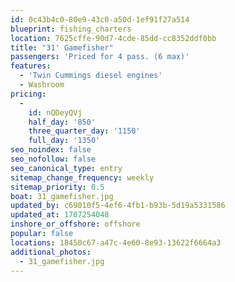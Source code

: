 ```yaml
---
id: 0c43b4c0-80e9-43c0-a50d-1ef91f27a514
blueprint: fishing_charters
location: 7625cffe-90d7-4cde-85dd-cc8352ddf0bb
title: "31' Gamefisher"
passengers: 'Priced for 4 pass. (6 max)'
features:
  - 'Twin Cummings diesel engines'
  - Washroom
pricing:
  -
    id: nQDeyQVj
    half_day: '850'
    three_quarter_day: '1150'
    full_day: '1350'
seo_noindex: false
seo_nofollow: false
seo_canonical_type: entry
sitemap_change_frequency: weekly
sitemap_priority: 0.5
boat: 31_gamefisher.jpg
updated_by: c69010f5-4ef6-4fb1-b93b-5d19a5331586
updated_at: 1707254048
inshore_or_offshore: offshore
popular: false
locations: 18450c67-a47c-4e60-8e93-13622f6664a3
additional_photos:
  - 31_gamefisher.jpg
---
```

